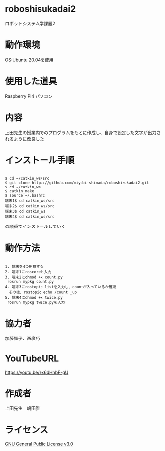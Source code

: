 # roboshisukadai2
ロボットシステム学課題2
# 動作環境
OS:Ubuntu 20.04を使用
# 使用した道具
Raspberry Pi4
パソコン
# 内容
上田先生の授業内でのプログラムをもとに作成し、自身で設定した文字が出力されるように改良した
# インストール手順

```

$ cd ~/catkin_ws/src
$ git clone https://github.com/miyabi-shimada/roboshisukadai2.git
$ cd ~/catkin_ws
$ catkin_make
$ source ~/.bashrc
端末1$ cd catkin_ws/src
端末2$ cd catkin_ws/src
端末3$ cd catkin_ws
端末4$ cd catkin_ws/src

```

の順番でインストールしていく
# 動作方法

```

1. 端末を4つ用意する
2. 端末1にroscoreと入力
3. 端末2にchmod +x count.py
 rosrun mypkg count.py
4. 端末3にrostopic listを入力し、countが入っているか確認
　その後、rostopic echo /count _up
5. 端末4にchmod +x twice.py
 rosrun mypkg twice.pyを入力

```

# 協力者
加藤舞子、西廣巧
# YouTubeURL
https://youtu.be/ex6dHhbF-gU
# 作成者
上田先生　嶋田雅
# ライセンス
[GNU General Public License v3.0](https://github.com/kiyoshirou-kawanabe/Robosys_Devicedriver/blob/main/COPYING)
